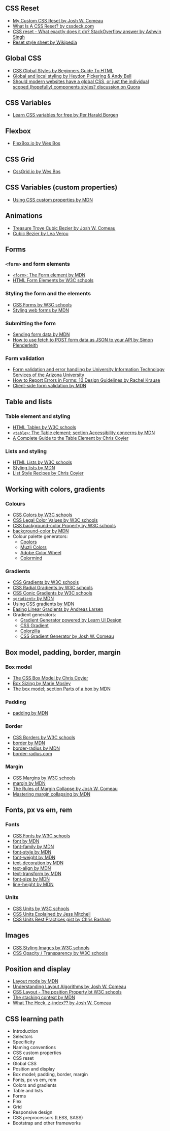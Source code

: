 ## **CSS Reset**
- [My Custom CSS Reset by Josh W. Comeau](https://www.joshwcomeau.com/css/custom-css-reset/)
- [What Is A CSS Reset? by cssdeck.com](https://cssdeck.com/blog/what-is-a-css-reset/)
- [CSS reset - What exactly does it do? StackOverflow answer by Ashwin Singh](https://stackoverflow.com/a/11579120)
- [Reset style sheet by Wikipedia](https://en.wikipedia.org/wiki/Reset_style_sheet)

## **Global CSS**
- [CSS Global Styles by Beginners Guide To HTML](https://beginnersguidetohtml.com/css/global-styles/)
- [Global and local styling by Heydon Pickering & Andy Bell](https://every-layout.dev/rudiments/global-and-local-styling/)
- [Should modern websites have a global CSS, or just the individual scoped (hopefully) components styles? discussion on Quora](https://www.quora.com/Should-modern-websites-have-a-global-CSS-or-just-the-individual-scoped-hopefully-components-styles)

## **CSS Variables**
- [Learn CSS variables for free by Per Harald Borgen](https://scrimba.com/learn/cssvariables)

## **Flexbox**
- [FlexBox.io by Wes Bos](https://flexbox.io/)

## **CSS Grid**
- [CssGrid.io by Wes Bos](https://cssgrid.io/)

## **CSS Variables (custom properties)**
- [Using CSS custom properties by MDN](https://developer.mozilla.org/en-US/docs/Web/CSS/Using_CSS_custom_properties)

## **Animations**
- [Treasure Trove Cubic Bezier by Josh W. Comeau](https://courses.joshwcomeau.com/css-for-js/treasure-trove/011-cubic-bezier)
- [Cubic Bezier by Lea Verou](https://cubic-bezier.com/)

## **Forms**

### **`<form>` and form elements**
- [`<form>`: The Form element by MDN](https://developer.mozilla.org/en-US/docs/Web/HTML/Element/form)
- [HTML Form Elements by W3C schools](https://www.w3schools.com/html/html_form_elements.asp)

### **Styling the form and the elements**
- [CSS Forms by W3C schools](https://www.w3schools.com/css/css_form.asp)
- [Styling web forms by MDN](https://developer.mozilla.org/en-US/docs/Learn/Forms/Styling_web_forms)

### **Submitting the form**
- [Sending form data by MDN](https://developer.mozilla.org/en-US/docs/Learn/Forms/Sending_and_retrieving_form_data)
- [How to use fetch to POST form data as JSON to your API by Simon Plenderleith](https://simonplend.com/how-to-use-fetch-to-post-form-data-as-json-to-your-api/)

### **Form validation**
- [Form validation and error handling by University Information Technology Services of the Arizona University](https://kb.iu.edu/d/axfs)
- [How to Report Errors in Forms: 10 Design Guidelines by Rachel Krause](https://www.nngroup.com/articles/errors-forms-design-guidelines/)
- [Client-side form validation by MDN](https://developer.mozilla.org/en-US/docs/Learn/Forms/Form_validation)

## **Table and lists**

### **Table element and styling**
- [HTML Tables by W3C schools](https://www.w3schools.com/html/html_tables.asp)
- [`<table>`: The Table element; section Accessibility concerns by MDN](https://developer.mozilla.org/en-US/docs/Web/HTML/Element/table#accessibility_concerns)
- [A Complete Guide to the Table Element by Chris Coyier](https://css-tricks.com/complete-guide-table-element/)

### **Lists and styling**
- [HTML Lists by W3C schools](https://www.w3schools.com/html/html_lists.asp)
- [Styling lists by MDN](https://developer.mozilla.org/en-US/docs/Learn/CSS/Styling_text/Styling_lists)
- [List Style Recipes by Chris Coyier](https://css-tricks.com/list-style-recipes/)

## **Working with colors, gradients**

### **Colours**
- [CSS Colors by W3C schools](https://www.w3schools.com/css/css_colors.asp)
- [CSS Legal Color Values by W3C schools](https://www.w3schools.com/cssref/css_colors_legal.asp)
- [CSS background-color Property by W3C schools](https://www.w3schools.com/cssref/pr_background-color.asp)
- [background-color by MDN](https://developer.mozilla.org/en-US/docs/Web/CSS/background-color)
- Colour palette generators:
  - [Coolors](https://coolors.co/)
  - [Muzli Colors](https://colors.muz.li/)
  - [Adobe Color Wheel](https://color.adobe.com/create/color-wheel)
  - [Colormind](http://colormind.io/)

### **Gradients**
- [CSS Gradients by W3C schools](https://www.w3schools.com/css/css3_gradients.asp)
- [CSS Radial Gradients by W3C schools](https://www.w3schools.com/css/css3_gradients_radial.asp)
- [CSS Conic Gradients by W3C schools](https://www.w3schools.com/css/css3_gradients_conic.asp)
- [`<gradient>` by MDN](https://developer.mozilla.org/en-US/docs/Web/CSS/gradient)
- [Using CSS gradients by MDN](https://developer.mozilla.org/en-US/docs/Web/CSS/CSS_Images/Using_CSS_gradients)
- [Easing Linear Gradients by Andreas Larsen](https://css-tricks.com/easing-linear-gradients/)
- Gradient generators:
  - [Gradient Generator powered by Learn UI Design](https://www.learnui.design/tools/gradient-generator.html)
  - [CSS Gradient](https://cssgradient.io/)
  - [Colorzilla](https://www.colorzilla.com/gradient-editor/)
  - [CSS Gradient Generator by Josh W. Comeau](https://www.joshwcomeau.com/gradient-generator/)

## **Box model, padding, border, margin**

### **Box model**
- [The CSS Box Model by Chris Coyier](https://css-tricks.com/the-css-box-model/)
- [Box Sizing by Marie Mosley](https://css-tricks.com/box-sizing/)
- [The box model; section Parts of a box by MDN](https://developer.mozilla.org/en-US/docs/Learn/CSS/Building_blocks/The_box_model#parts_of_a_box)

### **Padding**
- [padding by MDN](https://developer.mozilla.org/en-US/docs/Web/CSS/padding)

### **Border**
- [CSS Borders by W3C schools](https://www.w3schools.com/css/css_border.asp)
- [border by MDN](https://developer.mozilla.org/en-US/docs/Web/CSS/border)
- [border-radius by MDN](https://developer.mozilla.org/en-US/docs/Web/CSS/border-radius)
- [border-radius.com](https://border-radius.com/)

### **Margin**
- [CSS Margins by W3C schools](https://www.w3schools.com/css/css_margin.asp)
- [margin by MDN](https://developer.mozilla.org/en-US/docs/Web/CSS/margin)
- [The Rules of Margin Collapse by Josh W. Comeau](https://www.joshwcomeau.com/css/rules-of-margin-collapse/)
- [Mastering margin collapsing by MDN](https://developer.mozilla.org/en-US/docs/Web/CSS/CSS_Box_Model/Mastering_margin_collapsing)

## **Fonts, px vs em, rem**

### **Fonts**
- [CSS Fonts by W3C schools](https://www.w3schools.com/css/css_font.asp)
- [font by MDN](https://developer.mozilla.org/en-US/docs/Web/CSS/font)
- [font-family by MDN](https://developer.mozilla.org/en-US/docs/Web/CSS/font-family)
- [font-style by MDN](https://developer.mozilla.org/en-US/docs/Web/CSS/font-style)
- [font-weight by MDN](https://developer.mozilla.org/en-US/docs/Web/CSS/font-weight)
- [text-decoration by MDN](https://developer.mozilla.org/en-US/docs/Web/CSS/text-decoration)
- [text-align by MDN](https://developer.mozilla.org/en-US/docs/Web/CSS/text-align)
- [text-transform by MDN](https://developer.mozilla.org/en-US/docs/Web/CSS/text-transform)
- [font-size by MDN](https://developer.mozilla.org/en-US/docs/Web/CSS/font-size)
- [line-height by MDN](https://developer.mozilla.org/en-US/docs/Web/CSS/line-height)

### **Units**
- [CSS Units by W3C schools](https://www.w3schools.com/cssref/css_units.asp)
- [CSS Units Explained by Jess Mitchell](https://www.digitalocean.com/community/tutorials/css-css-units-explained)
- [CSS Units Best Practices gist by Chris Basham](https://gist.github.com/basham/2175a16ab7c60ce8e001)

## **Images**
- [CSS Styling Images by W3C schools](https://www.w3schools.com/css/css_image_transparency.asp)
- [CSS Opacity / Transparency by W3C schools](https://www.w3schools.com/css/css_image_transparency.asp)

## **Position and display**
- [Layout mode by MDN](https://developer.mozilla.org/en-US/docs/Web/CSS/Layout_mode)
- [Understanding Layout Algorithms by Josh W. Comeau](https://www.joshwcomeau.com/css/understanding-layout-algorithms/)
- [CSS Layout - The position Property bt W3C schools](https://www.w3schools.com/css/css_positioning.asp)
- [The stacking context by MDN](https://developer.mozilla.org/en-US/docs/Web/CSS/CSS_Positioning/Understanding_z_index/The_stacking_context)
- [What The Heck, z-index?? by Josh W. Comeau](https://www.joshwcomeau.com/css/stacking-contexts/)

## **CSS learning path**
- Introduction
- Selectors
- Specificity
- Naming conventions
- CSS custom properties
- CSS reset
- Global CSS
- Position and display
- Box model; padding, border, margin
- Fonts, px vs em, rem
- Colors and gradients
- Table and lists
- Forms
- Flex
- Grid
- Responsive design
- CSS preprocessors (LESS, SASS)
- Bootstrap and other frameworks

